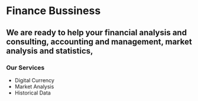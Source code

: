 # Finance Bussiness

## We are ready to help your financial analysis and consulting, accounting and management, market analysis and statistics,
### Our Services
<div>
    <ul>
        <li>Digital Currency</li>
        <li>Market Analysis</li>
        <li>Historical Data</li>
    </ul>
</div>